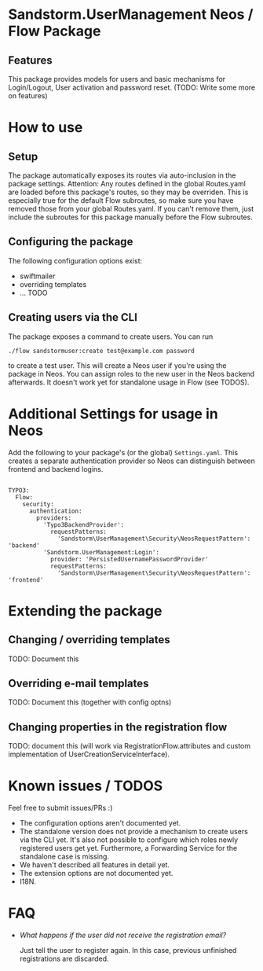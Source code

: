 # Sandstorm.UserManagement Neos / Flow Package

## Features
This package provides models for users and basic mechanisms for Login/Logout, User activation and password reset.
(TODO: Write some more on features)

# How to use

## Setup
The package automatically exposes its routes via auto-inclusion in the package settings.
Attention: Any routes defined in the global Routes.yaml are loaded before this package's routes, so they may be overriden.
This is especially true for the default Flow subroutes, so make sure you have removed those from your global Routes.yaml.
If you can't remove them, just include the subroutes for this package manually before the Flow subroutes.

## Configuring the package
The following configuration options exist:
- swiftmailer
- overriding templates
- ... TODO

## Creating users via the CLI
The package exposes a command to create users. You can run

`./flow sandstormuser:create test@example.com password`

to create a test user. This will create a Neos user if you're using the package in Neos. You can assign
roles to the new user in the Neos backend afterwards. It doesn't work yet for standalone usage in Flow (see TODOS).

# Additional Settings for usage in Neos

Add the following to your package's (or the global) `Settings.yaml`. This creates a separate authentication provider so Neos can
distinguish between frontend and backend logins.

```

TYPO3:
  Flow:
    security:
      authentication:
        providers:
          'Typo3BackendProvider':
            requestPatterns:
              'Sandstorm\UserManagement\Security\NeosRequestPattern': 'backend'
          'Sandstorm.UserManagement:Login':
            provider: 'PersistedUsernamePasswordProvider'
            requestPatterns:
              'Sandstorm\UserManagement\Security\NeosRequestPattern': 'frontend'

```

# Extending the package

## Changing / overriding templates
TODO: Document this

## Overriding e-mail templates
TODO: Document this (together with config optns)

## Changing properties in the registration flow
TODO: document this (will work via RegistrationFlow.attributes and custom implementation of UserCreationServiceInterface).

# Known issues / TODOS

Feel free to submit issues/PRs :)

* The configuration options aren't documented yet.
* The standalone version does not provide a mechanism to create users via the CLI yet.
  It's also not possible to configure which roles newly registered users get yet.
  Furthermore, a Forwarding Service for the standalone case is missing.
* We haven't described all features in detail yet.
* The extension options are not documented yet.
* I18N.

# FAQ

* *What happens if the user did not receive the registration email?*

  Just tell the user to register again. In this case, previous unfinished registrations are discarded.
